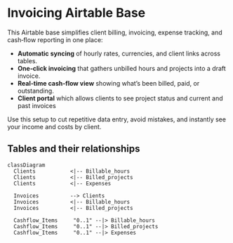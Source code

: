 
# Invoicing Airtable Base


This Airtable base simplifies client billing, invoicing, expense tracking, and cash‑flow reporting in one place:

* **Automatic syncing** of hourly rates, currencies, and client links across tables.
* **One‑click invoicing** that gathers unbilled hours and projects into a draft invoice.
* **Real‑time cash‑flow view** showing what’s been billed, paid, or outstanding.
* **Client portal** which allows clients to see project status and current and past invoices


Use this setup to cut repetitive data entry, avoid mistakes, and instantly see your income and costs by client.

## Tables and their relationships

```mermaid
classDiagram
  Clients           <|-- Billable_hours
  Clients           <|-- Billed_projects
  Clients           <|-- Expenses

  Invoices          --> Clients
  Invoices          <|-- Billable_hours
  Invoices          <|-- Billed_projects

  Cashflow_Items     "0..1" --|> Billable_hours
  Cashflow_Items     "0..1" --|> Billed_projects
  Cashflow_Items     "0..1" --|> Expenses
```
